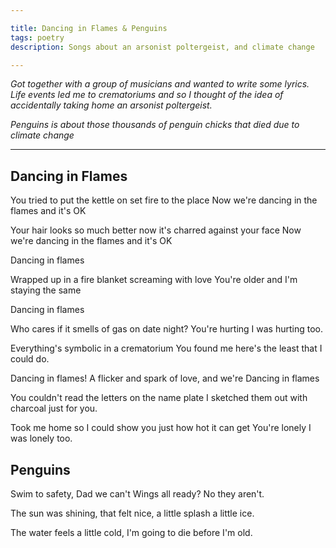 ```yaml
---

title: Dancing in Flames & Penguins
tags: poetry
description: Songs about an arsonist poltergeist, and climate change

---
```


_Got together with a group of musicians and wanted to write some lyrics. Life events led me to crematoriums and so I thought of the idea of accidentally taking home an arsonist poltergeist._

_Penguins is about those thousands of penguin chicks that died due to climate change_ 

---

## Dancing in Flames

You tried to put the kettle on set fire to the place
Now we're dancing in the flames and it's OK

Your hair looks so much better now it's charred against your face
Now we're dancing in the flames and it's OK

Dancing in flames

Wrapped up in a fire blanket screaming with love
You're older and I'm staying the same

Dancing in flames

Who cares if it smells of gas on date night?
You're hurting I was hurting too.

Everything's symbolic in a crematorium
You found me here's the least that I could do.

Dancing in flames!
A flicker and spark of love, and we're
Dancing in flames

You couldn't read the letters on the name plate
I sketched them out with charcoal just for you.

Took me home so I could show you just how hot it can get
You're lonely I was lonely too.

## Penguins

Swim to safety, 
Dad we can't 
Wings all ready? 
No they aren't.

The sun was shining, that felt nice,
a little splash a little ice.

The water feels a little cold,
I'm going to die before I'm old.